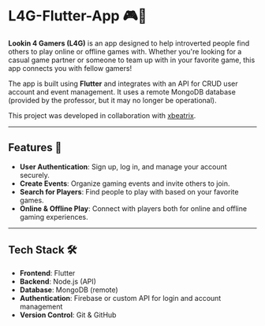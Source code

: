 # L4G-Flutter-App 🎮📱

**Lookin 4 Gamers (L4G)** is an app designed to help introverted people find others to play online or offline games with. Whether you're looking for a casual game partner or someone to team up with in your favorite game, this app connects you with fellow gamers!

The app is built using **Flutter** and integrates with an API for CRUD user account and event management. It uses a remote MongoDB database (provided by the professor, but it may no longer be operational).

This project was developed in collaboration with [xbeatrix](https://github.com/xbeatrix).

---

## Features 🌟

- **User Authentication**: Sign up, log in, and manage your account securely.
- **Create Events**: Organize gaming events and invite others to join.
- **Search for Players**: Find people to play with based on your favorite games.
- **Online & Offline Play**: Connect with players both for online and offline gaming experiences.

---

## Tech Stack 🛠️

- **Frontend**: Flutter
- **Backend**: Node.js (API)
- **Database**: MongoDB (remote)
- **Authentication**: Firebase or custom API for login and account management
- **Version Control**: Git & GitHub

